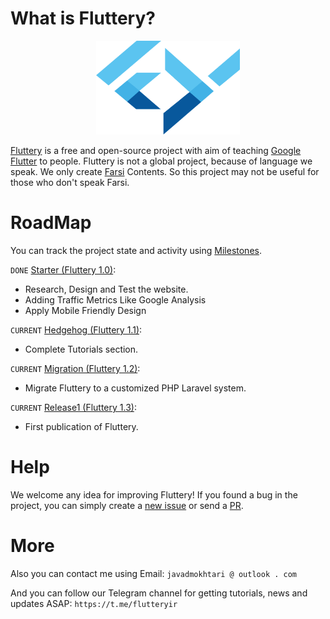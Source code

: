# What is Fluttery?
<p align="center">
  <img width="230" height="150" src="https://github.com/javadmokhtari/fluttery.ir/blob/master/img/logo.png">
</p>


[Fluttery](http://fluttery.ir) is a free and open-source project with aim of teaching [Google Flutter](https://github.com/flutter/flutter) to people. Fluttery is not a global project, because of language we speak. We only create [Farsi](https://en.wikipedia.org/wiki/Persian_language) Contents. So this project may not be useful for those who don't speak Farsi.

# RoadMap
You can track the project state and activity using [Milestones](https://github.com/javadmokhtari/fluttery.ir/milestones).

`DONE` [Starter (Fluttery 1.0)](https://github.com/javadmokhtari/fluttery.ir/milestone/1):
- Research, Design and Test the website.
- Adding Traffic Metrics Like Google Analysis
- Apply Mobile Friendly Design

`CURRENT` [Hedgehog (Fluttery 1.1)](https://github.com/javadmokhtari/fluttery.ir/milestone/2):
- Complete Tutorials section.

`CURRENT` [Migration (Fluttery 1.2)](https://github.com/javadmokhtari/fluttery.ir/milestone/3):
- Migrate Fluttery to a customized PHP Laravel system.

`CURRENT` [Release1 (Fluttery 1.3)](https://github.com/javadmokhtari/fluttery.ir/milestone/4):
- First publication of Fluttery.

# Help
We welcome any idea for improving Fluttery! If you found a bug in the project, you can simply create a [new issue](https://github.com/javadmokhtari/fluttery.ir/issues/new) or send a [PR](https://github.com/javadmokhtari/fluttery.ir/pulls).

# More
Also you can contact me using Email: `javadmokhtari @ outlook . com`

And you can follow our Telegram channel for getting tutorials, news and updates ASAP: `https://t.me/flutteryir`
